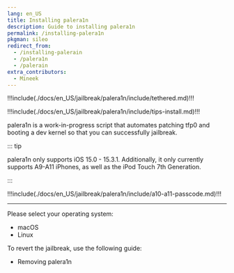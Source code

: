 ```yaml
---
lang: en_US
title: Installing palera1n
description: Guide to installing palera1n
permalink: /installing-palera1n
pkgman: sileo
redirect_from:
  - /installing-palerain
  - /palera1n
  - /palerain
extra_contributors:
  - Mineek
---
```


!!!include(./docs/en_US/jailbreak/palera1n/include/tethered.md)!!!

!!!include(./docs/en_US/jailbreak/palera1n/include/tips-install.md)!!!

palera1n is a work-in-progress script that automates patching tfp0 and booting a dev kernel so that you can successfully jailbreak.


::: tip

palera1n only supports iOS 15.0 - 15.3.1. Additionally, it only currently supports A9-A11 iPhones, as well as the iPod Touch 7th Generation.

:::

!!!include(./docs/en_US/jailbreak/palera1n/include/a10-a11-passcode.md)!!!

---

Please select your operating system:
- <router-link to="/installing-palera1n/macos/">macOS</router-link>
- <router-link to="/installing-palera1n/linux/">Linux</router-link>

To revert the jailbreak, use the following guide:
- <router-link to="/removing-palera1n/">Removing palera1n</router-link>
